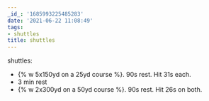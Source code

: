 ```yaml
---
_id_: '1685993225485283'
date: '2021-06-22 11:08:49'
tags:
- shuttles
title: shuttles
---
```


shuttles:

- {% w 5x150yd on a 25yd course %}. 90s rest. Hit 31s each.
- 3 min rest
- {% w 2x300yd on a 50yd course %}. 90s rest. Hit 26s on both.
